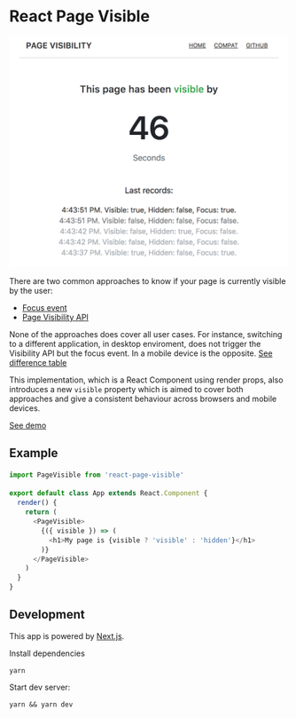 # React Page Visible

![alt React Page Visible Demo](./assets/screenshot.png)


There are two common approaches to know if your page is currently visible by the user:
* [Focus event](https://developer.mozilla.org/en-US/docs/Web/Events/focus)
* [Page Visibility API](https://developer.mozilla.org/en-US/docs/Web/API/Page_Visibility_API)

None of the approaches does cover all user cases. For instance, switching to a different application, in desktop enviroment, does not trigger the Visibility API but the focus event. In a mobile device is the opposite. [See difference table](https://page-visibility.now.sh/compat)

This implementation, which is a React Component using render props, also introduces a new `visible` property which is aimed to cover both approaches and give a consistent behaviour across browsers and mobile devices.

[See demo](https://page-visibility.now.sh)

## Example
```js
import PageVisible from 'react-page-visible'

export default class App extends React.Component {
  render() {
    return (
      <PageVisible>
        {({ visible }) => (
          <h1>My page is {visible ? 'visible' : 'hidden'}</h1>
        )}
      </PageVisible>
    )
  }
}

```

## Development
This app is powered by [Next.js](https://nextjs.org).

Install dependencies
```
yarn
```

Start dev server:
```
yarn && yarn dev
```
